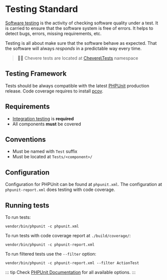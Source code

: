 # Testing Standard

[Software testing](https://en.wikipedia.org/wiki/Software_testing) is the activity of checking software quality under a test. It is carried to ensure that the software system is free of errors. It helps to detect bugs, errors, missing requirements, etc.

Testing is all about make sure that the software behave as expected. That the software will always _responds_ in a predictable way every time.

> 👍🏾 Chevere tests are located at [Chevere\Tests](https://github.com/chevere/chevere/tree/main/Tests) namespace

## Testing Framework

Tests should be always compatible with the latest [PHPUnit](https://phpunit.de/) production release. Code coverage requires to install [pcov](https://github.com/krakjoe/pcov).

## Requirements

* [Integration testing](https://en.wikipedia.org/wiki/Integration_testing) is **required**
* All components **must** be covered

## Conventions

* Must be named with `Test` suffix
* Must be located at `Tests/<component>/`

## Configuration

Configuration for PHPUnit can be found at `phpunit.xml`. The configuration at `phpunit-report.xml` does testing with code coverage.

## Running tests

To run tests:

```shell
vendor/bin/phpunit -c phpunit.xml
```

To run tests with code coverage report at `./build/coverage/`:

```shell
vendor/bin/phpunit -c phpunit-report.xml
```

To run filtered tests use the `--filter` option:

```shell
vendor/bin/phpunit -c phpunit-report.xml --filter ActionTest
```

::: tip
Check [PHPUnit Documentation](https://phpunit.de/documentation.html) for all available options.
:::
